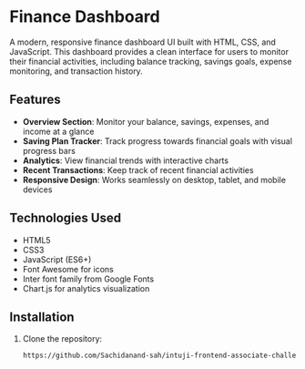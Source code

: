 # Finance Dashboard

A modern, responsive finance dashboard UI built with HTML, CSS, and JavaScript. This dashboard provides a clean interface for users to monitor their financial activities, including balance tracking, savings goals, expense monitoring, and transaction history.


## Features

- **Overview Section**: Monitor your balance, savings, expenses, and income at a glance
- **Saving Plan Tracker**: Track progress towards financial goals with visual progress bars
- **Analytics**: View financial trends with interactive charts
- **Recent Transactions**: Keep track of recent financial activities
- **Responsive Design**: Works seamlessly on desktop, tablet, and mobile devices

## Technologies Used

- HTML5
- CSS3
- JavaScript (ES6+)
- Font Awesome for icons
- Inter font family from Google Fonts
- Chart.js for analytics visualization

## Installation

1. Clone the repository:
   ```bash
   https://github.com/Sachidanand-sah/intuji-frontend-associate-challenge.git
